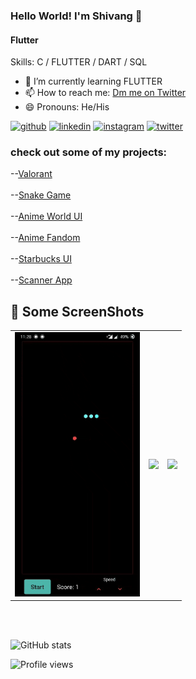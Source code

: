 ### Hello World! I'm Shivang 👋
#### Flutter



Skills: C / FLUTTER / DART / SQL

- 🌱 I’m currently learning FLUTTER 
- 📫 How to reach me: [Dm me on Twitter](https://twitter.com/xShikumix) 
- 😄 Pronouns: He/His 


[<img src='https://cdn.jsdelivr.net/npm/simple-icons@3.0.1/icons/github.svg' alt='github' height='40'>](https://github.com/shikumi-0)     [<img src='https://cdn.jsdelivr.net/npm/simple-icons@3.0.1/icons/linkedin.svg' alt='linkedin' height='40'>](https://www.linkedin.com/in/shikumi/)   [<img src='https://cdn.jsdelivr.net/npm/simple-icons@3.0.1/icons/instagram.svg' alt='instagram' height='40'>](https://www.instagram.com/_shikumi_/)     [<img src='https://cdn.jsdelivr.net/npm/simple-icons@3.0.1/icons/twitter.svg' alt='twitter' height='40'>](https://twitter.com/xShikumix)  


### check out some of my projects:

--[Valorant](https://github.com/shikumi-0/Valorant)<BR></BR>
--[Snake Game](https://github.com/shikumi-0/Snake-Game)<BR></BR>
--[Anime World UI](https://github.com/shikumi-0/AnimeWorldUi)<BR></BR>
--[Anime Fandom](https://github.com/shikumi-0/Anime-Fandom-UI)<BR></BR>
--[Starbucks UI](https://github.com/shikumi-0/Starbucks-UI)<BR></BR>
--[Scanner App](https://github.com/shikumi-0/ScanIt)

## 📸 Some ScreenShots
|                                           |                                           |                                            |                                          
| ----------------------------------------- | ----------------------------------------- |  ----------------------------------------- |
|      <img src="https://github.com/shikumi-0/shikumi-0/blob/master/ss.gif" width="200">     |     <img src="https://github.com/shikumi-0/shikumi-0/blob/master/gifs/ssAf.gif" width="200">      |   <img src="https://github.com/shikumi-0/shikumi-0/blob/master/ssSB.gif" width="200">  |                                          



 <BR></BR>
  
![GitHub stats](https://github-readme-stats.vercel.app/api?username=shikumi-0&show_icons=true)  

![Profile views](https://gpvc.arturio.dev/shikumi-0)  
